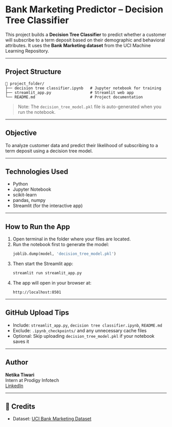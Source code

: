 
# Bank Marketing Predictor – Decision Tree Classifier

This project builds a **Decision Tree Classifier** to predict whether a customer will subscribe to a term deposit based on their demographic and behavioral attributes. It uses the **Bank Marketing dataset** from the UCI Machine Learning Repository.

---

## Project Structure

```
📁 project_folder/
├── decision tree classifier.ipynb   # Jupyter notebook for training
├── streamlit_app.py                 # Streamlit web app
└── README.md                        # Project documentation
```

> Note: The `decision_tree_model.pkl` file is auto-generated when you run the notebook.

---

## Objective

To analyze customer data and predict their likelihood of subscribing to a term deposit using a decision tree model.

---

## Technologies Used

- Python
- Jupyter Notebook
- scikit-learn
- pandas, numpy
- Streamlit (for the interactive app)

---

## How to Run the App

1. Open terminal in the folder where your files are located.
2. Run the notebook first to generate the model:
   ```python
   joblib.dump(model, 'decision_tree_model.pkl')
   ```
3. Then start the Streamlit app:
   ```bash
   streamlit run streamlit_app.py
   ```
4. The app will open in your browser at:
   ```
   http://localhost:8501
   ```

---

## GitHub Upload Tips

- Include: `streamlit_app.py`, `decision tree classifier.ipynb`, `README.md`
- Exclude: `.ipynb_checkpoints/` and any unnecessary cache files
- Optional: Skip uploading `decision_tree_model.pkl` if your notebook saves it

---

## Author

**Netika Tiwari**  
Intern at Prodigy Infotech  
[LinkedIn](https://www.linkedin.com/in/netika-tiwari-21f2005/)

---

## 📌 Credits

- Dataset: [UCI Bank Marketing Dataset](https://archive.ics.uci.edu/ml/datasets/Bank+Marketing)
